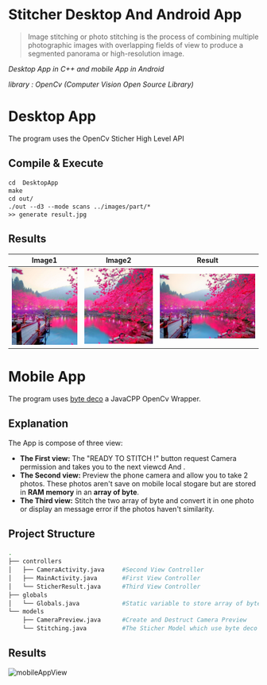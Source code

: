 # Stitcher Desktop And Android App

>Image stitching or photo stitching is the process of combining multiple photographic images with overlapping fields of view to produce a segmented panorama or high-resolution image.

*Desktop App in C++ and mobile App in Android*

*library : OpenCv (Computer Vision Open Source Library)*

# Desktop App

The program uses the OpenCv Sticher High Level API

## Compile & Execute

```
cd  DesktopApp
make
cd out/
./out --d3 --mode scans ../images/part/*
>> generate result.jpg
```
## Results
| Image1 | Image2 | Result |
|:------:|:-------:|:------:|
|![img1](DesktopApp/images/part/part1.jpg)|![img2](DesktopApp/images/part/part2.jpg)|![result](documentation/result.jpg)

# Mobile App

The program uses [byte deco](http://bytedeco.org/) a JavaCPP OpenCv Wrapper.

## Explanation
The App is compose of three view:

- **The First view:** The "READY TO STITCH !" button request Camera permission and takes you to the next viewcd And .
- **The Second view:** Preview the phone camera and allow you to take 2 photos. These photos aren't save on mobile local stogare but are stored in **RAM memory** in an **array of byte**.
- **The Third view:** Stitch the two array of byte and convert it in one photo or display an message error if the photos haven't similarity.

## Project Structure
```bash
.
├── controllers
│   ├── CameraActivity.java     #Second View Controller
│   ├── MainActivity.java       #First View Controller
│   └── SticherResult.java      #Third View Controller
├── globals
│   └── Globals.java            #Static variable to store array of byte images
└── models
    ├── CameraPreview.java      #Create and Destruct Camera Preview 
    └── Stitching.java          #The Sticher Model which use byte deco Sticher High Level API Wrapper
````

## Results
![mobileAppView](documentation/mobileApp.gif)
